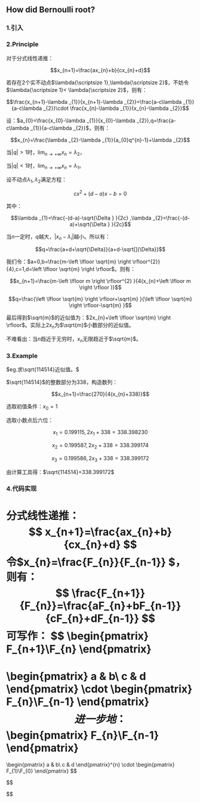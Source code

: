 ## **How did Bernoulli root?**

### 1.引入



### 2.Principle

对于分式线性递推：

$$x_{n+1}=\frac{ax_{n}+b}{cx_{n}+d}$$

若存在2个实不动点$\lambda{\scriptsize 1},\lambda{\scriptsize 2}$，不妨令$\lambda{\scriptsize 1}< \lambda{\scriptsize 2}$，则有：

$$\frac{x_{n+1}-\lambda _{1}}{x_{n+1}-\lambda _{2}}=\frac{a-c\lambda _{1}}{a-c\lambda _{2}}\cdot \frac{x_{n}-\lambda _{1}}{x_{n}-\lambda _{2}}$$

设：$a_{0}=\frac{x_{0}-\lambda _{1}}{x_{0}-\lambda _{2}},q=\frac{a-c\lambda _{1}}{a-c\lambda _{2}}$，则有：

$$x_{n}=\frac{\lambda _{2}-\lambda _{1}}{a_{0}q^{n}-1}+\lambda _{2}$$

当$\left | q \right | > 1$时，$\lim_{n \to +\infty} x_{n}=\lambda _{2}$，

当$\left | q \right | < 1$时，$\lim_{n \to +\infty}x_{n}=\lambda_{1}$。

设不动点$\lambda_{1},\lambda _{2}$满足方程：

$$cx^{2}+(d-a)x-b=0$$

其中：

$$\lambda _{1}=\frac{-(d-a)-\sqrt{\Delta } }{2c} ,\lambda _{2}=\frac{-(d-a)+\sqrt{\Delta } }{2c}$$

当$n$一定时，$q$越大，$\left | x_{n}-\lambda _{i} \right |$越小。所以有：

$$q=\frac{a+d+\sqrt{\Delta}}{a+d-\sqrt[]{\Delta}}$$

我们令：$a=0,b=\frac{m-\left \lfloor \sqrt{m}  \right \rfloor^{2}}{4},c=1,d=\left \lfloor \sqrt{m}  \right \rfloor$。则有：

$$x_{n+1}=\frac{m-\left \lfloor m \right \rfloor^{2} }{4(x_{n}+\left \lfloor m \right \rfloor )}$$

$$q=\frac{\left \lfloor \sqrt{m}  \right \rfloor+\sqrt{m}  }{\left \lfloor \sqrt{m}  \right \rfloor-\sqrt{m}  }$$

最后得到$\sqrt{m}$的近似值为：$2x_{n}+\left \lfloor \sqrt{m}  \right \rfloor$。实际上$2x_{n}$为$\sqrt{m}$小数部分的近似值。

不难看出：当$n$趋近于无穷时，$x_{n}$无限趋近于$\sqrt{m}$。

### 3.Example

$eg.求\sqrt{114514}近似值。$

$\sqrt{114514}$的整数部分为$338$，构造数列：

$$x_{n+1}=\frac{270}{4(x_{n}+338)}$$

选取初值条件：$x_{0}=1$

选取小数点后六位：

$$x_{1}=0.199115,2x_{1}+338=338.398230$$

$$x_{2}=0.199587,2x_{2}+338=338.399174$$

$$x_{3}=0.199586,2x_{3}+338=338.399172$$

由计算工具得：$\sqrt{114514}=338.399172$

### 4.代码实现

分式线性递推：
$$
x_{n+1}=\frac{ax_{n}+b}{cx_{n}+d}
$$
令$x_{n}=\frac{F_{n}}{F_{n-1}} $，则有：
$$
\frac{F_{n+1}}{F_{n}}=\frac{aF_{n}+bF_{n-1}}{cF_{n}+dF_{n-1}}  
$$
可写作：
$$
\begin{pmatrix}
 F_{n+1}\\F_{n}
\end{pmatrix}
=
\begin{pmatrix}
 a & b\\
 c & d
\end{pmatrix}
\cdot 
\begin{pmatrix}
 F_{n}\\F_{n-1}
\end{pmatrix}
$$
进一步地：
$$
\begin{pmatrix}
 F_{n}\\F_{n-1}
\end{pmatrix}
=
\begin{pmatrix}
 a & b\\
 c & d
\end{pmatrix}^{n}
\cdot 
\begin{pmatrix}
 F_{1}\\F_{0}
\end{pmatrix}
$$

$$

$$




